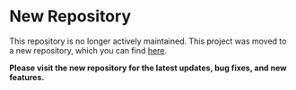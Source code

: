 # New Repository

This repository is no longer actively maintained. This project was moved to a new repository, which you can find [here](https://github.com/Cameliaasb/Cocktails).

**Please visit the new repository for the latest updates, bug fixes, and new features.**
